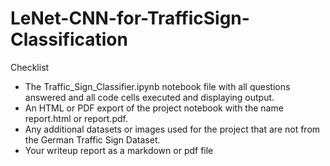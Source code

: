 # LeNet-CNN-for-TrafficSign-Classification

Checklist
- The Traffic_Sign_Classifier.ipynb notebook file with all questions answered and all code cells executed and displaying output.
- An HTML or PDF export of the project notebook with the name report.html or report.pdf.
- Any additional datasets or images used for the project that are not from the German Traffic Sign Dataset.
- Your writeup report as a markdown or pdf file
